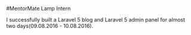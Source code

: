 #MentorMate Lamp Intern

I successfully built a Laravel 5 blog and Laravel 5 admin panel for almost two days(09.08.2016 - 10.08.2016). 
